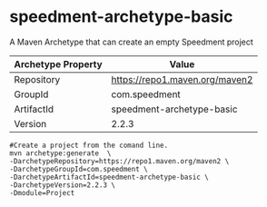 # speedment-archetype-basic
A Maven Archetype that can create an empty Speedment project

| Archetype Property | Value                               |
| ------------------ | ----------------------------------- |
| Repository         | https://repo1.maven.org/maven2      |
| GroupId            | com.speedment                       |
| ArtifactId         | speedment-archetype-basic           |
| Version            | 2.2.3                               |

```
#Create a project from the comand line.
mvn archetype:generate  \
-DarchetypeRepository=https://repo1.maven.org/maven2 \
-DarchetypeGroupId=com.speedment \
-DarchetypeArtifactId=speedment-archetype-basic \
-DarchetypeVersion=2.2.3 \
-Dmodule=Project
```
